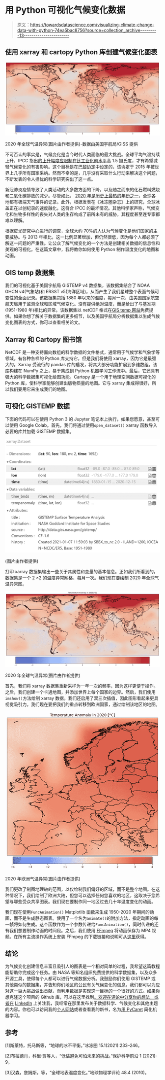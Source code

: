 # 用 Python 可视化气候变化数据

> 原文：<https://towardsdatascience.com/visualizing-climate-change-data-with-python-74ea5bac8756?source=collection_archive---------13----------------------->

## 使用 xarray 和 cartopy Python 库创建气候变化图表

![](img/3300371406308a72f6e441b18d37f831.png)

2020 年全球气温异常(图片由作者提供)-数据由美国宇航局/GISS 提供

不可否认的事实是，气候变化是当今时代人类面临的最大挑战。全球平均气温持续上升，IPCC 指出[的上升幅度应限制在比工业化前水平](https://www.ipcc.ch/sr15/)高 1.5 摄氏度，才有希望减轻气候变化的有害影响。这个目标是在[巴黎协定](https://unfccc.int/process-and-meetings/the-paris-agreement/the-paris-agreement)中设定的，该协定于 2015 年被世界上几乎所有国家采纳。然而不幸的是，几乎没有采取什么行动来解决这个问题，不断发表的令人担忧的科学研究突出了这一点。

新冠肺炎疫情导致了人类活动的大多数方面的下降，以及随之而来的化石燃料燃烧和二氧化碳排放的减少。尽管如此， [2020 年是历史上最热的年份之一](https://www.nasa.gov/press-release/2020-tied-for-warmest-year-on-record-nasa-analysis-shows)，全球各地都有极端天气事件的记录。此外，根据发表在《冰冻圈杂志》上的研究，全球冰盖正在以创纪录的速度融化，这符合 IPCC 的最坏情况。其他科学家声称，气候变化和生物多样性的丧失对人类的生存构成了前所未有的威胁，其程度甚至连专家都难以理解。

根据皮尤研究中心进行的调查，全球大约 70%的人认为气候变化是他们国家的主要威胁。与 2013 年相比，这一比例显著增加，但仍然很低，因为每个人都必须了解这一问题的严重性。让公众了解气候变化的一个方法是创建相关数据的信息性和美观的可视化。在这篇文章中，我将教你如何使用 Python 制作温度变化的地图和动画。

## **GIS temp 数据集**

我们的可视化基于美国宇航局 GISTEMP v4 数据集，该数据集结合了 NOAA GHCN v4(气象站)和 ERSST v5(海洋区域)，从而产生了我们星球整个表面气候可变性的全面记录。该数据集包括 1880 年以来的温度，每月一次，由美国国家航空航天局用于监测全球和区域气候变化。没有提供绝对温度，而是给出了与基准期(1951-1980 年)相比的异常。该数据集以 netCDF 格式在[GIS temp 网站](https://data.giss.nasa.gov/gistemp/)免费提供。如果你想了解关于数据集的更多细节，以及美国宇航局分析数据集以生成气候变化图表的方式，你可以查看相关论文。

## **Xarray 和 Cartopy 图书馆**

NetCDF 是一种支持面向数组的科学数据的文件格式，通常用于气候学和气象学等领域。有各种各样的 Python 库支持它，但是我们将使用 xarray，因为它是最强大的。Xarray 受流行的 pandas 库的启发，将其大部分功能扩展到多维数组。该库构建在 NumPy 之上，易于集成到 Python 机器学习工作流中。最后，它还具有强大的科学数据集可视化绘图功能。Cartopy 是一个用于地理空间数据可视化的 Python 库，使科学家能够创建出版物质量的地图。它与 xarray 集成得很好，所以我们要用它来生成我们的地图。

## 可视化 GISTEMP 数据

下面的代码可以在使用 Python 3 的 Jupyter 笔记本上执行，如果您愿意，甚至可以使用 Google Colab。首先，我们将通过使用`open_dataset()` xarray 函数导入必要的库并加载 GISTEMP 数据集。

![](img/9f20a71524e5f25cf9cd32336c5a5603.png)

(图片由作者提供)

打印 xarray 数据集输出一些关于其属性和变量的基本信息。正如我们所看到的，数据集是一个 2 ×2 的温度异常网格，每月一次。我们现在要绘制 2020 年全球气温异常图。

![](img/181de552a58cc8a3279c95ad2c5abc99.png)

2020 年全球气温异常(图片由作者提供)

首先，我们将 xarray 数据集重新采样为一年一次的频率，因为这样更便于操作。之后，我们创建一个卡通地图，并添加世界上每个国家的边界。然后，我们使用`imshow()`方法绘制 xarray 数据。我们还启用了双三次插值，因此图形看起来更具视觉吸引力。我们现在要把我们的重点转移到欧洲国家，通过绘制该地区的地图。

![](img/8070bb02e2e3b5f88f5c2a025d4e288c.png)

2020 年欧洲气温异常(图片由作者提供)

我们更改了制图地理轴的范围，以仅绘制我们偏好的区域，而不是整个地图。在这种情况下，我们绘制了欧洲大陆，但您可以选择任何您喜欢的地区，这取决于您希望与哪些受众共享图表。我们现在要制作同一地区过去几十年温度变化的动画。

我们现在使用`FuncAnimation()` Matplotlib 函数来生成 1950-2020 年期间的动画，而不是生成静态图表。使用了一个名为`animate()`的附加方法，指定动画的每一帧将如何生成。这个函数作为一个参数传递给`FuncAnimation()`，同时传递的还有我们想要制作动画的时间段。之后，我们使用 [FFmpeg](https://ffmpeg.org/) 将动画保存为 MP4 视频。在所有主流操作系统上安装 FFmpeg 的下载链接和说明可从[这里](https://ffmpeg.org/download.html)获得。

## 结论

为气候变化创建信息丰富且吸引人的图表是一个相对简单的过程，我希望这篇教程能帮助你完成这个任务。由 NASA 等知名组织免费提供的科学数据集，以及众多开源工具，使得每个人都可以进行气候数据分析。我鼓励你们使用 GISTEMP 或其他类似的数据集，并告知你们地区的公民有关气候变化的信息。我们都可以为应对这一巨大挑战做出贡献，而利用数据是实现这一目标的一个很好的方式。如果你想克隆这个项目的 Github 库，可以在这里找到[。欢迎在评论中分享你的想法，或者在](https://github.com/derevirn/climate-viz) [LinkedIn](https://www.linkedin.com/in/giannis-tolios-0020b067/) 上关注我，我经常在那里发布关于数据科学、气候变化和其他主题的内容。你也可以访问我的[个人网站](https://giannis.io/)或者查看我的新书，名为[用 PyCaret](https://leanpub.com/pycaretbook/) 简化机器学习。

## 参考

[1]斯莱特，托马斯等，“地球的冰不平衡。”冰冻圈 15.1(2021):233–246。

[2]布拉德肖，科里·贾等人，“低估避免可怕未来的挑战。”保护科学前沿 1 (2021): 9。

[3]汉森，詹姆斯，等，“全球地表温度变化。”地球物理学评论 48.4 (2010)。